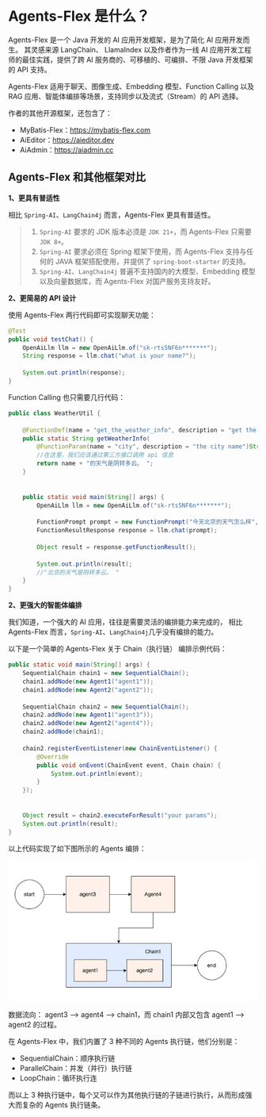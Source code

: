 # Agents-Flex 是什么？

Agents-Flex 是一个 Java 开发的 AI 应用开发框架，是为了简化 AI 应用开发而生。 其灵感来源 LangChain、 LlamaIndex 以及作者作为一线 AI 应用开发工程师的最佳实践，提供了跨
AI 服务商的、可移植的、可编排、不限 Java 开发框架的 API 支持。

Agents-Flex 适用于聊天、图像生成、Embedding 模型、Function Calling 以及 RAG 应用、智能体编排等场景，支持同步以及流式（Stream）的 API 选择。

作者的其他开源框架，还包含了：
- MyBatis-Flex：https://mybatis-flex.com
- AiEditor：https://aieditor.dev
- AiAdmin：https://aiadmin.cc

## Agents-Flex 和其他框架对比

**1、更具有普适性**

相比 `Spring-AI`、`LangChain4j` 而言，Agents-Flex 更具有普适性。

> 1) `Spring-AI` 要求的 JDK 版本必须是 `JDK 21+`，而 Agents-Flex 只需要 `JDK 8+`。
> 2) `Spring-AI` 要求必须在 Spring 框架下使用，而 Agents-Flex 支持与任何的 JAVA 框架搭配使用，并提供了 `spring-boot-starter` 的支持。
> 3) `Spring-AI`、`LangChain4j` 普遍不支持国内的大模型、Embedding 模型以及向量数据库，而 Agents-Flex 对国产服务支持友好。

**2、更简易的 API 设计**

使用 Agents-Flex 两行代码即可实现聊天功能：

```java
@Test
public void testChat() {
    OpenAiLlm llm = new OpenAiLlm.of("sk-rts5NF6n*******");
    String response = llm.chat("what is your name?");

    System.out.println(response);
}
```

Function Calling 也只需要几行代码：

```java
public class WeatherUtil {

    @FunctionDef(name = "get_the_weather_info", description = "get the weather info")
    public static String getWeatherInfo(
        @FunctionParam(name = "city", description = "the city name")String name ) {
        //在这里，我们应该通过第三方接口调用 api 信息
        return name + "的天气是阴转多云。 ";
    }


    public static void main(String[] args) {
        OpenAiLlm llm = new OpenAiLlm.of("sk-rts5NF6n*******");

        FunctionPrompt prompt = new FunctionPrompt("今天北京的天气怎么样", WeatherUtil.class);
        FunctionResultResponse response = llm.chat(prompt);

        Object result = response.getFunctionResult();

        System.out.println(result);
        //"北京的天气是阴转多云。 "
    }
}
```

**2、更强大的智能体编排**

我们知道，一个强大的 AI 应用，往往是需要灵活的编排能力来完成的， 相比 Agents-Flex 而言，`Spring-AI`、`LangChain4j`几乎没有编排的能力。

以下是一个简单的 Agents-Flex 关于 Chain（执行链） 编排示例代码：

```java
public static void main(String[] args) {
    SequentialChain chain1 = new SequentialChain();
    chain1.addNode(new Agent1("agent1"));
    chain1.addNode(new Agent2("agent2"));

    SequentialChain chain2 = new SequentialChain();
    chain2.addNode(new Agent1("agent3"));
    chain2.addNode(new Agent2("agent4"));
    chain2.addNode(chain1);

    chain2.registerEventListener(new ChainEventListener() {
        @Override
        public void onEvent(ChainEvent event, Chain chain) {
            System.out.println(event);
        }
    });


    Object result = chain2.executeForResult("your params");
    System.out.println(result);
}
```
以上代码实现了如下图所示的 Agents 编排：

![](../../assets/images/chians-01.png)

数据流向： agent3 --> agent4 --> chain1，而 chain1 内部又包含 agent1 --> agent2 的过程。


在 Agents-Flex 中，我们内置了 3 种不同的 Agents 执行链，他们分别是：

- SequentialChain：顺序执行链
- ParallelChain：并发（并行）执行链
- LoopChain：循环执行连


而以上 3 种执行链中，每个又可以作为其他执行链的子链进行执行，从而形成强大而复杂的 Agents 执行链条。

